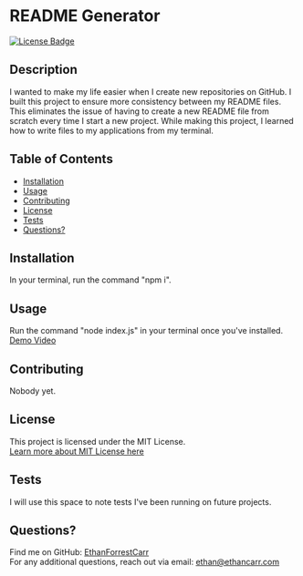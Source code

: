 # README Generator

[![License Badge](https://img.shields.io/badge/License-MIT-blue.svg)](https://opensource.org/licenses/MIT)

## Description
I wanted to make my life easier when I create new repositories on GitHub. I built this project to ensure more consistency between my README files. This eliminates the issue of having to create a new README file from scratch every time I start a new project. While making this project, I learned how to write files to my applications from my terminal.

## Table of Contents
- [Installation](#installation)
- [Usage](#usage)
- [Contributing](#contributing)
- [License](#license)
- [Tests](#tests)
- [Questions?](#questions)

## Installation
In your terminal, run the command "npm i".

## Usage
Run the command "node index.js" in your terminal once you've installed.
[Demo Video](blob:chrome-extension://mmeijimgabbpbgpdklnllpncmdofkcpn/1ae97b84-70ba-4a73-a5f6-32e195b533ee)

## Contributing
Nobody yet.

## License

This project is licensed under the MIT License.  
[Learn more about MIT License here](https://opensource.org/licenses/MIT)

## Tests
I will use this space to note tests I've been running on future projects.

## Questions?
Find me on GitHub: [EthanForrestCarr](https://github.com/EthanForrestCarr)  
For any additional questions, reach out via email: ethan@ethancarr.com